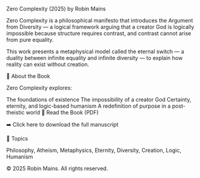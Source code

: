 Zero Complexity (2025) by Robin Mains

Zero Complexity is a philosophical manifesto that introduces the Argument from Diversity — a logical framework arguing that a creator God is logically impossible because structure requires contrast, and contrast cannot arise from pure equality.

This work presents a metaphysical model called the eternal switch — a duality between infinite equality and infinite diversity — to explain how reality can exist without creation.

📘 About the Book

Zero Complexity explores:

The foundations of existence
The impossibility of a creator God
Certainty, eternity, and logic-based humanism
A redefinition of purpose in a post-theistic world
📎 Read the Book (PDF)

➡️ Click here to download the full manuscript

🔖 Topics

Philosophy, Atheism, Metaphysics, Eternity, Diversity, Creation, Logic, Humanism

© 2025 Robin Mains. All rights reserved.
